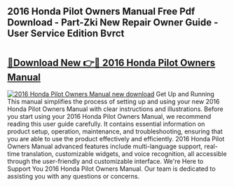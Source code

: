 ## 2016 Honda Pilot Owners Manual Free Pdf Download - Part-Zki New Repair Owner Guide - User Service Edition Bvrct

# <h2><a href="http://bc4046.oget.top/?id=2016+Honda+Pilot+Owners+Manual">🔗Download New 👉🔴 2016 Honda Pilot Owners Manual</a></h2>

[![2016 Honda Pilot Owners Manual new download](https://i.imgur.com/5g1atiW.png)](http://bc4046.oget.top/?id=2016+Honda+Pilot+Owners+Manual)
Get Up and Running This manual simplifies the process of setting up and using your new 2016 Honda Pilot Owners Manual with clear instructions and illustrations. Before you start using your 2016 Honda Pilot Owners Manual, we recommend reading this user guide carefully. It contains essential information on product setup, operation, maintenance, and troubleshooting, ensuring that you are able to use the product effectively and efficiently. 2016 Honda Pilot Owners Manual advanced features include multi-language support, real-time translation, customizable widgets, and voice recognition, all accessible through the user-friendly and customizable interface. We're Here to Support You 2016 Honda Pilot Owners Manual. Our team is dedicated to assisting you with any questions or concerns.
